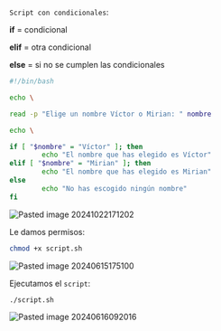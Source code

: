 ``Script con condicionales``:

**if** = condicional

**elif** = otra condicional

**else** = si no se cumplen las condicionales

```Bash
#!/bin/bash

echo \

read -p "Elige un nombre Víctor o Mirian: " nombre

echo \

if [ "$nombre" = "Víctor" ]; then
        echo "El nombre que has elegido es Víctor"
elif [ "$nombre" = "Mirian" ]; then
        echo "El nombre que has elegido es Mirian"
else
        echo "No has escogido ningún nombre"
fi
```

![Pasted image 20241022171202](https://github.com/user-attachments/assets/12c85781-de2d-40a9-8efa-8e210d3ecf68)

Le damos permisos:

```Bash
chmod +x script.sh
```

![Pasted image 20240615175100](https://github.com/user-attachments/assets/9fae3a1f-6738-4aed-b7fe-968549f90d2c)

Ejecutamos el ``script``:

```Bash
./script.sh
```

![Pasted image 20240616092016](https://github.com/user-attachments/assets/3e4bf577-f3ae-413a-9c38-71641c01dcb2)
